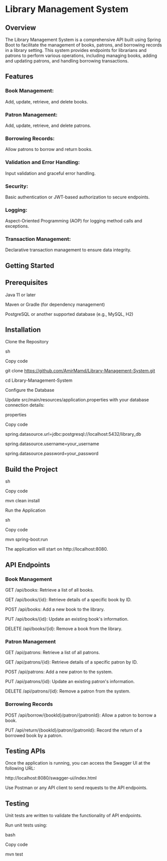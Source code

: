 # Library Management System
## Overview
The Library Management System is a comprehensive API built using Spring Boot to facilitate the management of books, patrons, and borrowing records in a library setting. This system provides endpoints for librarians and patrons to perform various operations, including managing books, adding and updating patrons, and handling borrowing transactions.

## Features
### Book Management: 
Add, update, retrieve, and delete books.

### Patron Management: 
Add, update, retrieve, and delete patrons.

### Borrowing Records: 
Allow patrons to borrow and return books.

### Validation and Error Handling:
Input validation and graceful error handling.

### Security: 
Basic authentication or JWT-based authorization to secure endpoints.

### Logging: 
Aspect-Oriented Programming (AOP) for logging method calls and exceptions.

### Transaction Management:
Declarative transaction management to ensure data integrity.

## Getting Started
## Prerequisites
Java 11 or later

Maven or Gradle (for dependency management)

PostgreSQL or another supported database (e.g., MySQL, H2)

## Installation

Clone the Repository

sh

Copy code

git clone https://github.com/AmirMamd/Library-Management-System.git

cd Library-Management-System

Configure the Database

Update src/main/resources/application.properties with your database connection details:

properties

Copy code

spring.datasource.url=jdbc:postgresql://localhost:5432/library_db

spring.datasource.username=your_username

spring.datasource.password=your_password

## Build the Project

sh

Copy code

mvn clean install

Run the Application

sh

Copy code

mvn spring-boot:run

The application will start on http://localhost:8080.

## API Endpoints
### Book Management

GET /api/books: Retrieve a list of all books.

GET /api/books/{id}: Retrieve details of a specific book by ID.

POST /api/books: Add a new book to the library.

PUT /api/books/{id}: Update an existing book's information.

DELETE /api/books/{id}: Remove a book from the library.

### Patron Management

GET /api/patrons: Retrieve a list of all patrons.

GET /api/patrons/{id}: Retrieve details of a specific patron by ID.

POST /api/patrons: Add a new patron to the system.

PUT /api/patrons/{id}: Update an existing patron's information.

DELETE /api/patrons/{id}: Remove a patron from the system.

### Borrowing Records

POST /api/borrow/{bookId}/patron/{patronId}: Allow a patron to borrow a book.

PUT /api/return/{bookId}/patron/{patronId}: Record the return of a borrowed book by a patron.

## Testing APIs

Once the application is running, you can access the Swagger UI at the following URL:

http://localhost:8080/swagger-ui/index.html

Use Postman or any API client to send requests to the API endpoints.

## Testing
Unit tests are written to validate the functionality of API endpoints.

Run unit tests using:

bash

Copy code

mvn test
